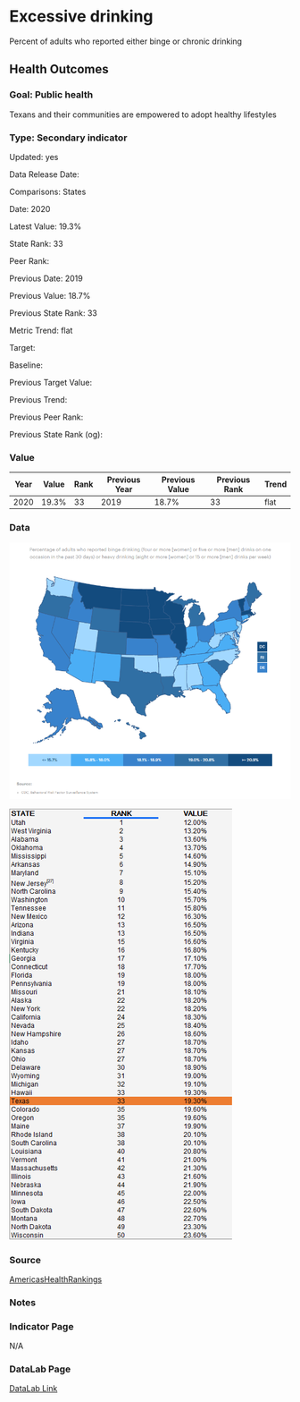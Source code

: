 # Excessive drinking

Percent of adults who reported either binge or chronic drinking

## Health Outcomes

### Goal: Public health

Texans and their communities are empowered to adopt healthy lifestyles

### Type: Secondary indicator

Updated: yes

Data Release Date: 


Comparisons: States

Date: 2020

Latest Value: 19.3% 

State Rank: 33

Peer Rank: 

Previous Date: 2019

Previous Value: 18.7%

Previous State Rank: 33

Metric Trend: flat

Target: 

Baseline: 

Previous Target Value: 

Previous Trend: 

Previous Peer Rank: 

Previous State Rank (og): 

### Value

| Year      |  Value      | Rank        | Previous Year | Previous Value | Previous Rank | Trend | 
| ----------- | ----------- | ----------- | ----------- | ----------- | ----------- | -----------|
|   2020       | 19.3%       |  33         |      2019   |   18.7%      |      33    |    flat       | 

### Data

![map](./map_drinking.PNG)

![data](./data_drinking.PNG)


### Source

[AmericasHealthRankings](https://www.americashealthrankings.org/explore/annual/measure/ExcessDrink/state/TX)


### Notes


### Indicator Page

N/A


### DataLab Page

[DataLab Link](https://datalab.texas2036.org/bwhqgjc/behavioral-risk-factor-surveillance-system-brfss-prevalence-data?accesskey=vcqehog)